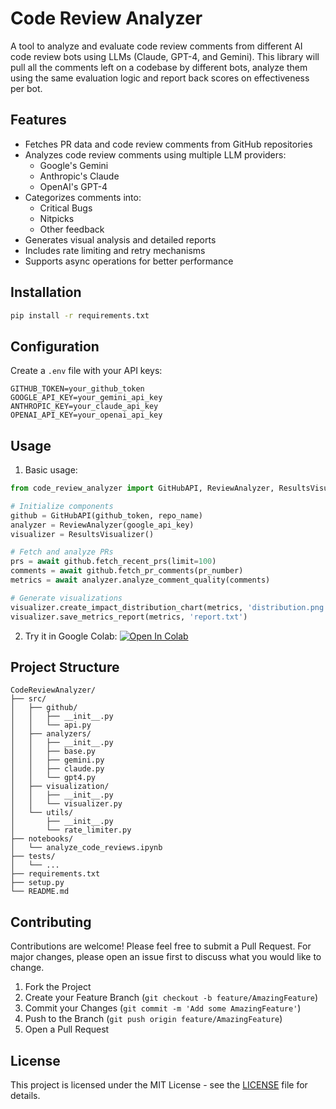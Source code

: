 # Code Review Analyzer

A tool to analyze and evaluate code review comments from different AI code review bots using LLMs (Claude, GPT-4, and Gemini).  This library will pull all the comments left on a codebase by different bots, analyze them using the same evaluation logic and report back scores on effectiveness per bot.

## Features

- Fetches PR data and code review comments from GitHub repositories
- Analyzes code review comments using multiple LLM providers:
  - Google's Gemini
  - Anthropic's Claude
  - OpenAI's GPT-4
- Categorizes comments into:
  - Critical Bugs
  - Nitpicks
  - Other feedback
- Generates visual analysis and detailed reports
- Includes rate limiting and retry mechanisms
- Supports async operations for better performance

## Installation

```bash
pip install -r requirements.txt
```

## Configuration

Create a `.env` file with your API keys:

```env
GITHUB_TOKEN=your_github_token
GOOGLE_API_KEY=your_gemini_api_key
ANTHROPIC_KEY=your_claude_api_key
OPENAI_API_KEY=your_openai_api_key
```

## Usage

1. Basic usage:

```python
from code_review_analyzer import GitHubAPI, ReviewAnalyzer, ResultsVisualizer

# Initialize components
github = GitHubAPI(github_token, repo_name)
analyzer = ReviewAnalyzer(google_api_key)
visualizer = ResultsVisualizer()

# Fetch and analyze PRs
prs = await github.fetch_recent_prs(limit=100)
comments = await github.fetch_pr_comments(pr_number)
metrics = await analyzer.analyze_comment_quality(comments)

# Generate visualizations
visualizer.create_impact_distribution_chart(metrics, 'distribution.png')
visualizer.save_metrics_report(metrics, 'report.txt')
```

2. Try it in Google Colab: [![Open In Colab](https://colab.research.google.com/assets/colab-badge.svg)](https://colab.research.google.com/github/yourusername/CodeReviewAnalyzer/blob/main/notebooks/analyze_code_reviews.ipynb)

## Project Structure

```
CodeReviewAnalyzer/
├── src/
│   ├── github/
│   │   ├── __init__.py
│   │   └── api.py
│   ├── analyzers/
│   │   ├── __init__.py
│   │   ├── base.py
│   │   ├── gemini.py
│   │   ├── claude.py
│   │   └── gpt4.py
│   ├── visualization/
│   │   ├── __init__.py
│   │   └── visualizer.py
│   └── utils/
│       ├── __init__.py
│       └── rate_limiter.py
├── notebooks/
│   └── analyze_code_reviews.ipynb
├── tests/
│   └── ...
├── requirements.txt
├── setup.py
└── README.md
```

## Contributing

Contributions are welcome! Please feel free to submit a Pull Request. For major changes, please open an issue first to discuss what you would like to change.

1. Fork the Project
2. Create your Feature Branch (`git checkout -b feature/AmazingFeature`)
3. Commit your Changes (`git commit -m 'Add some AmazingFeature'`)
4. Push to the Branch (`git push origin feature/AmazingFeature`)
5. Open a Pull Request

## License

This project is licensed under the MIT License - see the [LICENSE](LICENSE) file for details.

